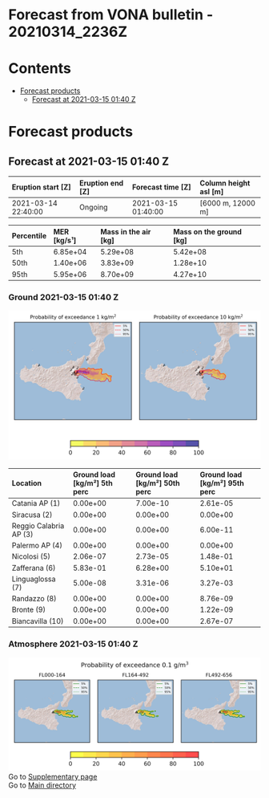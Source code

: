 
Forecast from VONA bulletin - 20210314_2236Z
============================================

Contents
========

* [Forecast products](#forecast-products)
	* [Forecast at 2021-03-15 01:40 Z](#forecast-at-2021-03-15-0140-z)

# Forecast products

## Forecast at 2021-03-15 01:40 Z
  

|Eruption start [Z]|Eruption end [Z]|Forecast time [Z]|Column height asl [m]|
| :--- | :--- | :--- | :--- |
|2021-03-14 22:40:00|Ongoing|2021-03-15 01:40:00|[6000 m, 12000 m]|
  
  

|Percentile|MER [kg/s¹]|Mass in the air [kg]|Mass on the ground [kg]|
| :--- | :--- | :--- | :--- |
|5th|6.85e+04|5.29e+08|5.42e+08|
|50th|1.40e+06|3.83e+09|1.28e+10|
|95th|5.95e+06|8.70e+09|4.27e+10|
  

### Ground 2021-03-15 01:40 Z
  
![](./figures/probability_grd_2021_03_15_0140_scenario_1.png)  
  
  
  
  
  
  
  
  
  

|Location|Ground load [kg/m²] 5th perc|Ground load [kg/m²] 50th perc|Ground load [kg/m²] 95th perc|
| :--- | :--- | :--- | :--- |
|Catania AP (1)|0.00e+00|7.00e-10|2.61e-05|
|Siracusa (2)|0.00e+00|0.00e+00|0.00e+00|
|Reggio Calabria AP (3)|0.00e+00|0.00e+00|6.00e-11|
|Palermo AP (4)|0.00e+00|0.00e+00|0.00e+00|
|Nicolosi (5)|2.06e-07|2.73e-05|1.48e-01|
|Zafferana (6)|5.83e-01|6.28e+00|5.10e+01|
|Linguaglossa (7)|5.00e-08|3.31e-06|3.27e-03|
|Randazzo (8)|0.00e+00|0.00e+00|8.76e-09|
|Bronte (9)|0.00e+00|0.00e+00|1.22e-09|
|Biancavilla (10)|0.00e+00|0.00e+00|2.67e-07|
  

### Atmosphere 2021-03-15 01:40 Z
  
![](./figures/probability_air_2021_03_15_0140_scenario_1_conclev_1.png)  
Go to [Supplementary page](Supplementary_page.md)  
Go to [Main directory](https://github.com/federicapardini/Real_time_ash_forecast)
